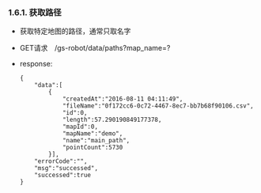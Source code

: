 ###  1.6.1. 获取路径

  - 获取特定地图的路径，通常只取名字

  - GET请求　/gs-robot/data/paths?map_name=?

  - response:

    ```
    {
        "data":[
            {
                "createdAt":"2016-08-11 04:11:49",
                "fileName":"0f172cc6-0c72-4467-8ec7-bb7b68f90106.csv",
                "id":0,
                "length":57.290190849177378,
                "mapId":0,
                "mapName":"demo",
                "name":"main_path",
                "pointCount":5730
            }],
        "errorCode":"",
        "msg":"successed",
        "successed":true
    }
    ```